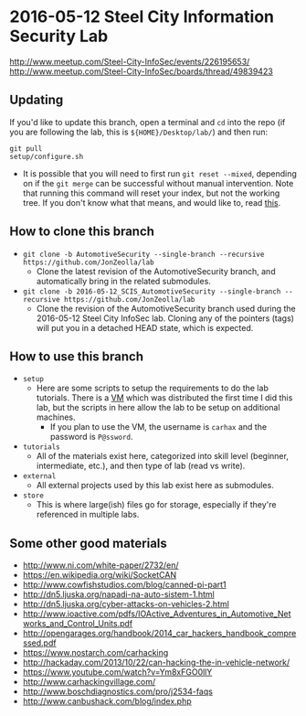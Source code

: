 # 2016-05-12 Steel City Information Security Lab  
http://www.meetup.com/Steel-City-InfoSec/events/226195653/  
http://www.meetup.com/Steel-City-InfoSec/boards/thread/49839423  

## Updating  
If you'd like to update this branch, open a terminal and `cd` into the repo (if you are following the lab, this is `${HOME}/Desktop/lab/`) and then run:
```
git pull
setup/configure.sh
```
 * It is possible that you will need to first run `git reset --mixed`, depending on if the `git merge` can be successful without manual intervention.  Note that running this command will reset your index, but not the working tree.  If you don't know what that means, and would like to, read [this](https://git-scm.com/docs/git-reset).  

## How to clone this branch  
* `git clone -b AutomotiveSecurity --single-branch --recursive https://github.com/JonZeolla/lab`  
  * Clone the latest revision of the AutomotiveSecurity branch, and automatically bring in the related submodules.  
* `git clone -b 2016-05-12_SCIS_AutomotiveSecurity --single-branch --recursive https://github.com/JonZeolla/lab`  
  * Clone the revision of the AutomotiveSecurity branch used during the 2016-05-12 Steel City InfoSec lab.  Cloning any of the pointers (tags) will put you in a detached HEAD state, which is expected.  

## How to use this branch  
* `setup`  
  * Here are some scripts to setup the requirements to do the lab tutorials.  There is a [VM](https://drive.google.com/open?id=0B2NDLONqoOuTRFJvY0g0dU5RZWc) which was distributed the first time I did this lab, but the scripts in here allow the lab to be setup on additional machines.  
    * If you plan to use the VM, the username is `carhax` and the password is `P@ssword`.  
* `tutorials`  
  * All of the materials exist here, categorized into skill level (beginner, intermediate, etc.), and then type of lab (read vs write).  
* `external`  
  * All external projects used by this lab exist here as submodules.  
* `store`  
  * This is where large(ish) files go for storage, especially if they're referenced in multiple labs.  

## Some other good materials  
* http://www.ni.com/white-paper/2732/en/  
* https://en.wikipedia.org/wiki/SocketCAN  
* http://www.cowfishstudios.com/blog/canned-pi-part1  
* http://dn5.ljuska.org/napadi-na-auto-sistem-1.html  
* http://dn5.ljuska.org/cyber-attacks-on-vehicles-2.html  
* http://www.ioactive.com/pdfs/IOActive_Adventures_in_Automotive_Networks_and_Control_Units.pdf  
* http://opengarages.org/handbook/2014_car_hackers_handbook_compressed.pdf  
* https://www.nostarch.com/carhacking  
* http://hackaday.com/2013/10/22/can-hacking-the-in-vehicle-network/  
* https://www.youtube.com/watch?v=Ym8xFGO0llY  
* http://www.carhackingvillage.com/  
* http://www.boschdiagnostics.com/pro/j2534-faqs  
* http://www.canbushack.com/blog/index.php  

